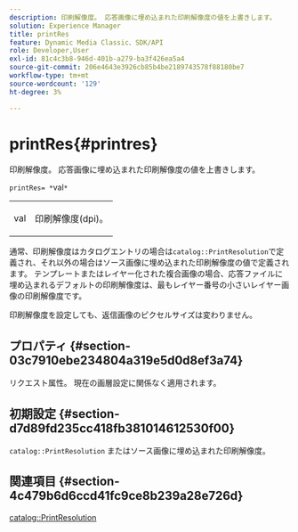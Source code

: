 ```yaml
---
description: 印刷解像度。 応答画像に埋め込まれた印刷解像度の値を上書きします。
solution: Experience Manager
title: printRes
feature: Dynamic Media Classic、SDK/API
role: Developer,User
exl-id: 81c4c3b8-946d-401b-a279-ba3f426ea5a4
source-git-commit: 206e4643e3926cb85b4be2189743578f88180be7
workflow-type: tm+mt
source-wordcount: '129'
ht-degree: 3%

---
```


# printRes{#printres}

印刷解像度。 応答画像に埋め込まれた印刷解像度の値を上書きします。

`printRes= *`val`*`

<table id="simpletable_85C271760AE5466C96115027E6511559"> 
 <tr class="strow"> 
  <td class="stentry"> <p><span class="varname"> val</span> </p> </td> 
  <td class="stentry"> <p>印刷解像度(dpi)。 </p></td> 
 </tr> 
</table>

通常、印刷解像度はカタログエントリの場合は`catalog::PrintResolution`で定義され、それ以外の場合はソース画像に埋め込まれた印刷解像度の値で定義されます。 テンプレートまたはレイヤー化された複合画像の場合、応答ファイルに埋め込まれるデフォルトの印刷解像度は、最もレイヤー番号の小さいレイヤー画像の印刷解像度です。

印刷解像度を設定しても、返信画像のピクセルサイズは変わりません。

## プロパティ {#section-03c7910ebe234804a319e5d0d8ef3a74}

リクエスト属性。 現在の画層設定に関係なく適用されます。

## 初期設定 {#section-d7d89fd235cc418fb381014612530f00}

`catalog::PrintResolution` またはソース画像に埋め込まれた印刷解像度。

## 関連項目 {#section-4c479b6d6ccd41fc9ce8b239a28e726d}

[catalog::PrintResolution](../../../../../is-api/image-catalog/image-serving-api-ref/c-image-catalog-reference/c-image-svg-data-reference/c-image-data-reference/r-printresolution-cat.md#reference-4ebb2e136995470b84b7c5e10cb8e5f5)
